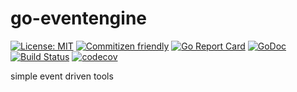 # go-eventengine

[![License: MIT](https://img.shields.io/badge/License-MIT-yellow.svg)](https://opensource.org/licenses/MIT)
[![Commitizen friendly](https://img.shields.io/badge/commitizen-friendly-brightgreen.svg)](http://commitizen.github.io/cz-cli/)
[![Go Report Card](https://goreportcard.com/badge/github.com/Laisky/go-eventengine)](https://goreportcard.com/report/github.com/Laisky/go-eventengine)
[![GoDoc](https://godoc.org/github.com/Laisky/go-eventengine?status.svg)](https://pkg.go.dev/github.com/Laisky/go-eventengine?tab=doc)
[![Build Status](https://travis-ci.com/Laisky/go-eventengine.svg?branch=master)](https://travis-ci.com/Laisky/go-eventengine)
[![codecov](https://codecov.io/gh/Laisky/go-eventengine/branch/master/graph/badge.svg)](https://codecov.io/gh/Laisky/go-eventengine)


simple event driven tools
